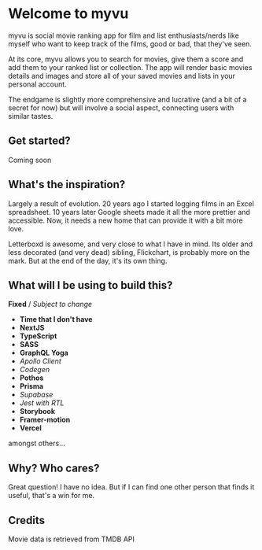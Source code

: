 # Welcome to myvu

myvu is social movie ranking app for film and list enthusiasts/nerds like myself who want to keep track of the films, good or bad, that they've seen. 

At its core, myvu allows you to search for movies, give them a score and add them to your ranked list or collection. The app will render basic movies details and images and store all of your saved movies and lists in your personal account.

The endgame is slightly more comprehensive and lucrative (and a bit of a secret for now) but will involve a social aspect, connecting users with similar tastes. 

## Get started?
Coming soon

## What's the inspiration? 

Largely a result of evolution. 20 years ago I started logging films in an Excel spreadsheet. 10 years later Google sheets made it all the more prettier and accessible. Now, it needs a new home that can provide it with a bit more love.

Letterboxd is awesome, and very close to what I have in mind. Its older and less decorated (and very dead) sibling, Flickchart, is probably more on the mark. But at the end of the day, it's its own thing. 

## What will I be using to build this?

**Fixed** / *Subject to change* 

* **Time that I don't have**
* **NextJS**
* **TypeScript**
* **SASS**
* **GraphQL Yoga**
* *Apollo Client*
* *Codegen*
* **Pothos**
* **Prisma**
* *Supabase*
* *Jest with RTL*
* **Storybook**
* **Framer-motion**
* **Vercel**

amongst others...

## Why? Who cares? 

Great question! I have no idea. But if I can find one other person that finds it useful, that's a win for me.

## Credits

Movie data is retrieved from TMDB API
